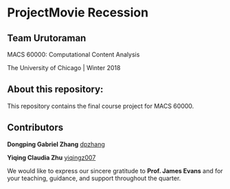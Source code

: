 # ProjectMovie Recession

## Team Urutoraman

MACS 60000: Computational Content Analysis

The University of Chicago | Winter 2018

## About this repository:
This repository contains the final course project for MACS 60000. 


## Contributors

**Dongping Gabriel Zhang** [dpzhang](https://github.com/dpzhang)

**Yiqing Claudia Zhu** [yiqingz007](https://github.com/yiqingz007)

We would like to express our sincere gratitude to **Prof. James Evans** and 
for your teaching, guidance, and support throughout the quarter.
